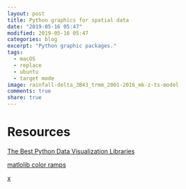 ```yaml
---
layout: post
title: Python graphics for spatial data
date: "2019-05-16 05:47"
modified: 2019-05-16 05:47
categories: blog
excerpt: "Python graphic packages."
tags:
  - macOS
  - replace
  - ubuntu
  - target mode
image: rainfall-delta_3B43_trmm_2001-2016_mk-z-ts-model
comments: true
share: true
---
```



# Resources

[The Best Python Data Visualization Libraries](https://www.fusioncharts.com/blog/best-python-data-visualization-libraries/)

[matlolib color ramps](https://matplotlib.org/tutorials/colors/colormaps.html)

[x](https://blog.algorexhealth.com/2017/09/10-heatmaps-10-python-libraries/)
